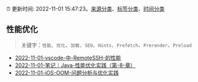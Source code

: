 :alarm_clock: 更新时间: 2022-11-01 15:47:23。[来源分类](../README.md)、[标签分类](../TAGS.md)、[时间分类](../TIMELINE.md)

## 性能优化


> 关键字：`性能`、`优化`、`加载`、`SEO`、`Hints`、`Prefetch`、`Prerender`、`Preload`



- [2022-11-01-vscode-中-RemoteSSH-的性能](https://www.v2ex.com/t/891889) 
- [2022-11-01-笔记｜Java-性能优化实践（第-8-章）](https://toutiao.io/k/kaxw11u) 
- [2022-11-01-iOS-OOM-问题分析与优化实践](https://toutiao.io/k/vxf1dza) 
